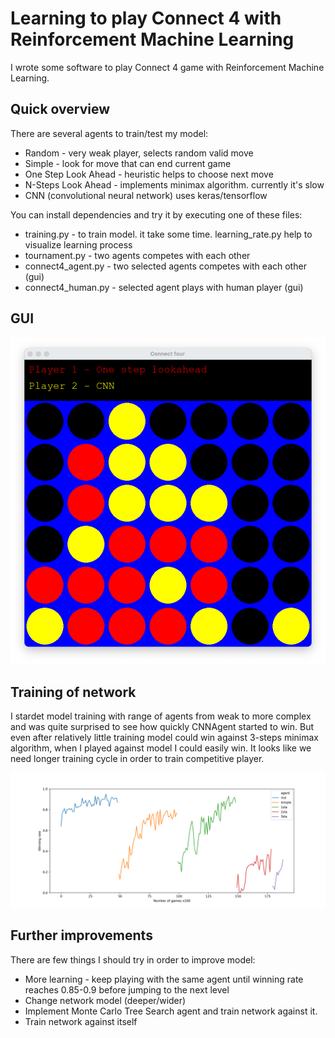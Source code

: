 # Learning to play Connect 4 with Reinforcement Machine Learning

I wrote some software to play Connect 4 game with Reinforcement Machine Learning. 

## Quick overview

There are several agents to train/test my model:
  * Random - very weak player, selects random valid move
  * Simple - look for move that can end current game
  * One Step Look Ahead - heuristic helps to choose next move
  * N-Steps Look Ahead - implements minimax algorithm. currently it's slow
  * CNN (convolutional neural network) uses keras/tensorflow
  
You can install dependencies and try it by executing one of these files:
  * training.py - to train model. it take some time. learning_rate.py help to visualize learning process
  * tournament.py - two agents competes with each other
  * connect4_agent.py - two selected agents competes with each other (gui)
  * connect4_human.py - selected agent plays with human player (gui)

## GUI  
  
![Game window](https://github.com/arvjus/connect4/blob/main/images/gui-screenshot.png)

## Training of network  

I stardet model training with range of agents from weak to more complex and was quite surprised to see how quickly CNNAgent started to win. 
But even after relatively little training model could win against 3-steps minimax algorithm, when I played against model I could easily win. It looks like we need longer training cycle in order to train competitive player.   

![Learning rate](https://github.com/arvjus/connect4/blob/main/images/learning_rate.png)

## Further improvements

There are few things I should try in order to improve model:
  * More learning - keep playing with the same agent until winning rate reaches 0.85-0.9 before jumping to the next level
  * Change network model (deeper/wider)
  * Implement Monte Carlo Tree Search agent and train network against it.
  * Train network against itself
